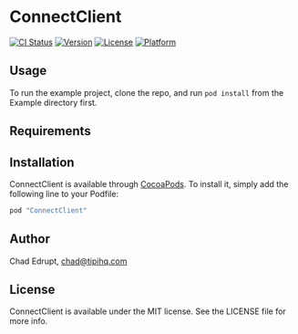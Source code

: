 # ConnectClient

[![CI Status](http://img.shields.io/travis/ChadEdrupt/ConnectClient.svg?style=flat)](https://travis-ci.org/ChadEdrupt/ConnectClient)
[![Version](https://img.shields.io/cocoapods/v/ConnectClient.svg?style=flat)](http://cocoapods.org/pods/ConnectClient)
[![License](https://img.shields.io/cocoapods/l/ConnectClient.svg?style=flat)](http://cocoapods.org/pods/ConnectClient)
[![Platform](https://img.shields.io/cocoapods/p/ConnectClient.svg?style=flat)](http://cocoapods.org/pods/ConnectClient)

## Usage

To run the example project, clone the repo, and run `pod install` from the Example directory first.

## Requirements

## Installation

ConnectClient is available through [CocoaPods](http://cocoapods.org). To install
it, simply add the following line to your Podfile:

```ruby
pod "ConnectClient"
```

## Author

Chad Edrupt, chad@tipihq.com

## License

ConnectClient is available under the MIT license. See the LICENSE file for more info.
